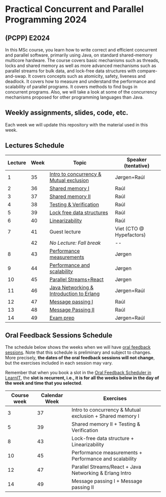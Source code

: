 # Practical Concurrent and Parallel Programming 2024

## (PCPP) E2024

In this MSc course, you learn how to write correct and efficient concurrent and parallel software, primarily using Java, on standard shared-memory multicore hardware. The course covers basic mechanisms such as threads, locks and shared memory as well as more advanced mechanisms such as parallel streams for bulk data, and lock-free data structures with compare-and-swap. It covers concepts such as atomicity, safety, liveness and deadlock. It covers how to measure and understand the performance and scalability of parallel programs. It covers methods to find bugs in concurrent programs. Also, we will take a look at some of the concurrency mechanisms proposed for other programming languages than Java.


## Weekly assignments, slides, code, etc.

Each week we will update this repository with the material used in this week.


## Lectures Schedule

| Lecture | Week | Topic                                               | Speaker (tentative)      |
|---------|------|-----------------------------------------------------|--------------------------|
| 1       | 35   | [Intro to concurrency & Mutual exclusion](week01/)  | Jørgen+Raúl              |
| 2       | 36   | [Shared memory I](week02/)                          | Raúl                     |
| 3       | 37   | [Shared memory II](week03/)                         | Raúl                     |
| 4       | 38   | [Testing & Verification](week04/)                   | Raúl                     |
| 5       | 39   | [Lock free data structures](week05/)                | Raúl                     |
| 6       | 40   | [Linearizability](week06/)                          | Raúl                     |
| 7       | 41   | Guest lecture                                       | Viet (CTO @ Hypefactors) |
|         | 42   | *No Lecture: Fall break*                            | --                       |
| 8       | 43   | [Performance measurements](week08/)                 | Jørgen                   |
| 9       | 44   | [Performance and scalability](week09/)              | Jørgen                   |
| 10      | 45   | [Parallel Streams+React](week10/)                   | Jørgen                   |
| 11      | 46   | [Java Networking & Introduction to Erlang](week11/) | Jørgen+Raúl              |
| 12      | 47   | [Message passing I](week12/)                        | Raúl                     |
| 13      | 48   | [Message Passing II](week13/)                       | Raúl                     |
| 14      | 49   | [Exam prep](week14/)                                | Jørgen+Raúl              |


## Oral Feedback Sessions Schedule

The schedule below shows the weeks when we will have [oral feedback sessions](general-info/assignment-submissions-and-oral-feedback.md).
Note that this schedule is preliminary and subject to changes.
More precisely, **the dates of the oral feedback sessions will not change**, but the exercises included in each session may vary.

Remember that when you book a slot in the [Oral Feedback Scheduler in LearnIT](https://learnit.itu.dk/mod/organizer/view.php?id=206699), the **slot is recurrent, i.e., it is for all the weeks below in the day of the week and time that you selected**.

| Course week | Calendar Week | Exercises                                                 |
|-------------|---------------|-----------------------------------------------------------|
| 3           | 37            | Intro to concurrency & Mutual exclusion + Shared memory I |
| 5           | 39            | Shared memory II  + Testing & Verification                |
| 8           | 43            | Lock-free data structure + Linearizability                |
| 10          | 45            | Performance measurements + Performance and scalability    |
| 12          | 47            | Parallel Streams/React + Java Networking & Erlang Intro   |
| 14          | 49            | Message passing I + Message passing II                    |
